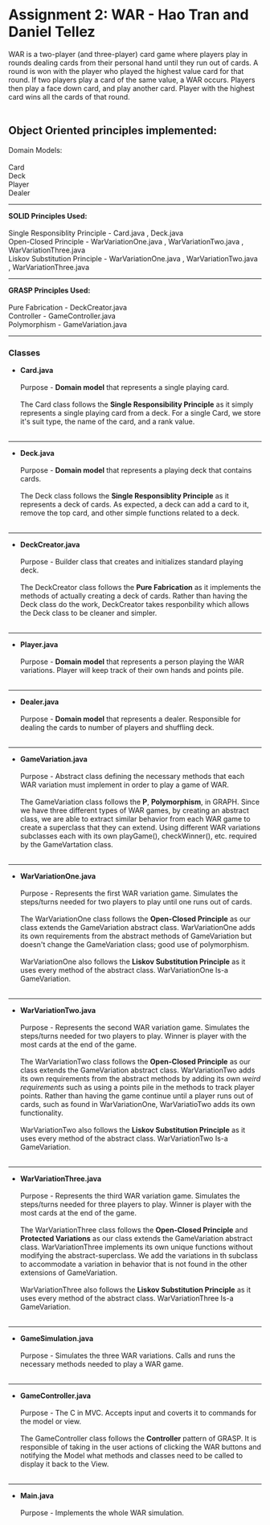 # Assignment 2: WAR - Hao Tran and Daniel Tellez

WAR is a two-player (and three-player) card game where players play in rounds
dealing cards from their personal hand until they run out of cards.  A round is won
with the player who played the highest value card for that round.  If two players
play a card of the same value, a WAR occurs.  Players then play a face down card,
and play another card.  Player with the highest card wins all the cards of that round. <br /><br />

## Object Oriented principles implemented: 
Domain Models:<br /><br />
Card<br />
Deck<br />
Player<br />
Dealer<br />

---------------------------------------------------------------------------------------------------------------------------------------------------------------------------------
**SOLID Principles Used:**<br /><br />
Single Responsiblity Principle - Card.java , Deck.java<br/>
Open-Closed Principle - WarVariationOne.java , WarVariationTwo.java , WarVariationThree.java<br/>
Liskov Substitution Principle - WarVariationOne.java , WarVariationTwo.java , WarVariationThree.java<br/>

---------------------------------------------------------------------------------------------------------------------------------------------------------------------------------
**GRASP Principles Used:**<br /><br />
Pure Fabrication - DeckCreator.java<br />
Controller - GameController.java <br />
Polymorphism - GameVariation.java<br />

---------------------------------------------------------------------------------------------------------------------------------------------------------------------------------


### Classes 

* **Card.java**<br /><br />
      Purpose - **Domain model** that represents a single playing card.<br /><br />
      The Card class follows the **Single Responsibility Principle** as it simply represents a single playing card from a deck.  For a single Card, we store it's suit type, the         name of the card, and a rank value.<br /><br />
---------------------------------------------------------------------------------------------------------------------------------------------------------------------------------
      
* **Deck.java**<br /><br />
      Purpose - **Domain model** that represents a playing deck that contains cards. <br /><br />
      The Deck class follows the **Single Responsiblity Principle** as it represents a deck of cards.  As expected, a deck can add a card to it, remove the top card, and other           simple functions related to a deck. <br /><br />
---------------------------------------------------------------------------------------------------------------------------------------------------------------------------------

* **DeckCreator.java**<br /><br />
      Purpose - Builder class that creates and initializes standard playing deck.<br /><br />
      The DeckCreator class follows the **Pure Fabrication** as it implements the methods of actually creating a deck of cards.  Rather than having the Deck class do the work,           DeckCreator takes responbility which allows the Deck class to be cleaner and simpler.  <br /><br />
---------------------------------------------------------------------------------------------------------------------------------------------------------------------------------
      
* **Player.java**<br /><br />
      Purpose - **Domain model** that represents a person playing the WAR variations.  Player will keep track of their own hands and points pile.<br /><br />
---------------------------------------------------------------------------------------------------------------------------------------------------------------------------------
      
* **Dealer.java**<br /><br />
      Purpose - **Domain model** that represents a dealer.  Responsible for dealing the cards to number of players and shuffling deck.<br /><br />
---------------------------------------------------------------------------------------------------------------------------------------------------------------------------------

* **GameVariation.java**<br /><br />
      Purpose - Abstract class defining the necessary methods that each WAR variation must implement in order to play a game of WAR.<br /><br />
      The GameVariation class follows the **P**, **Polymorphism**, in GRAPH.  Since we have three different types of WAR games, by creating an abstract class, we are able to             extract similar behavior from each WAR game to create a superclass that they can extend.  Using different WAR variations subclasses each with its own playGame(),                 checkWinner(), etc. required by the GameVartation class. <br /><br />
---------------------------------------------------------------------------------------------------------------------------------------------------------------------------------

* **WarVariationOne.java**<br /><br />
      Purpose - Represents the first WAR variation game. Simulates the steps/turns needed for two players to play until one runs out of cards.<br /><br />
      The WarVariationOne class follows the **Open-Closed Principle** as our class extends the GameVariation abstract class.  WarVariationOne adds its own requirements from the       abstract methods of GameVariation but doesn't change the GameVariation class; good use of polymorphism.<br /><br />
      WarVariationOne also follows the **Liskov Substitution Principle** as it uses every method of the abstract class.  WarVariationOne Is-a GameVariation.<br /><br />
---------------------------------------------------------------------------------------------------------------------------------------------------------------------------------
      
      
* **WarVariationTwo.java**<br /><br />
      Purpose - Represents the second WAR variation game. Simulates the steps/turns needed for two players to play.  Winner is player with the most cards at the end of the game.         <br /><br />
      The WarVariationTwo class follows the **Open-Closed Principle** as our class extends the GameVariation abstract class.  WarVariationTwo adds its own requirements from the       abstract methods by adding its own *weird requirements* such as using a points pile in the methods to track player points.  Rather than having the game continue until a         player runs out of cards, such as found in WarVariationOne, WarVariatioTwo adds its own functionality.<br /><br />
      WarVariationTwo also follows the **Liskov Substitution Principle** as it uses every method of the abstract class.  WarVariationTwo Is-a GameVariation.<br /><br />
---------------------------------------------------------------------------------------------------------------------------------------------------------------------------------
 
* **WarVariationThree.java**<br /><br />
      Purpose - Represents the third WAR variation game.  Simulates the steps/turns needed for three players to play.  Winner is player with the most cards at the end of the           game.  <br /><br />
      The WarVariationThree class follows the **Open-Closed Principle** and **Protected Variations** as our class extends the GameVariation abstract class.  WarVariationThree         implements its own unique functions without modifying the abstract-superclass.  We add the variations in th subclass to accommodate a variation in behavior that is not           found in the other extensions of GameVariation.<br /><br />
      WarVariationThree also follows the **Liskov Substitution Principle** as it uses every method of the abstract class.  WarVariationThree Is-a GameVariation.<br /><br />
---------------------------------------------------------------------------------------------------------------------------------------------------------------------------------

      
* **GameSimulation.java**<br /><br />
      Purpose - Simulates the three WAR variations.  Calls and runs the necessary methods needed to play a WAR game.<br /><br />
---------------------------------------------------------------------------------------------------------------------------------------------------------------------------------

* **GameController.java**<br /><br />
      Purpose - The C in MVC.  Accepts input and coverts it to commands for the model or view.  <br /><br />
      The GameController class follows the **Controller** pattern of GRASP.  It is responsible of taking in the user actions of clicking the WAR buttons and notifying the Model       what methods and classes need to be called to display it back to the View.<br /><br />
---------------------------------------------------------------------------------------------------------------------------------------------------------------------------------
      
* **Main.java** <br /><br />
      Purpose - Implements the whole WAR simulation.

